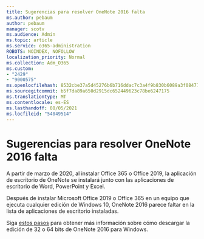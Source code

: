 ```yaml
---
title: Sugerencias para resolver OneNote 2016 falta
ms.author: pebaum
author: pebaum
manager: scotv
ms.audience: Admin
ms.topic: article
ms.service: o365-administration
ROBOTS: NOINDEX, NOFOLLOW
localization_priority: Normal
ms.collection: Adm_O365
ms.custom:
- "2429"
- "9000575"
ms.openlocfilehash: 8532cbe37a5d45276b6b716ddac7c3a4f9b830b6089a3f08477150e449a0c92f
ms.sourcegitcommit: b5f7da89a650d2915dc652449623c78be6247175
ms.translationtype: MT
ms.contentlocale: es-ES
ms.lasthandoff: 08/05/2021
ms.locfileid: "54049514"
---
```

# <a name="suggestions-for-resolving-onenote-2016-is-missing"></a>Sugerencias para resolver OneNote 2016 falta

A partir de marzo de 2020, al instalar Office 365 o Office 2019, la aplicación de escritorio de OneNote se instalará junto con las aplicaciones de escritorio de Word, PowerPoint y Excel.

Después de instalar Microsoft Office 2019 o Office 365 en un equipo que ejecuta cualquier edición de Windows 10, OneNote 2016 parece faltar en la lista de aplicaciones de escritorio instaladas.

Siga [estos pasos](https://support.office.com/article/OneNote-2016-is-missing-after-installing-Office-2019-or-Office-365-1844ba87-7248-4bd8-a735-66a52f98e6e5) para obtener más información sobre cómo descargar la edición de 32 o 64 bits de OneNote 2016 para Windows.
